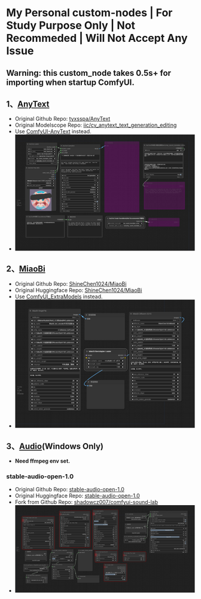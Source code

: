 # My Personal custom-nodes | For Study Purpose Only | Not Recommeded  |  Will Not Accept Any Issue

## Warning: this custom_node takes 0.5s+ for importing when startup ComfyUI.

## 1、[AnyText](./AnyText/README.md) 
- Original Github Repo: [tyxsspa/AnyText](https://github.com/tyxsspa/AnyText)
- Original Modelscope Repo: [iic/cv_anytext_text_generation_editing](https://modelscope.cn/models/iic/cv_anytext_text_generation_editing/summary)
- Use [ComfyUI-AnyText](https://github.com/zmwv823/ComfyUI-AnyText) instead. 
- ![](./AnyText/assets/AnyText-wf.png)

## 2、[MiaoBi](./MiaoBi/README.md)
- Original Github Repo: [ShineChen1024/MiaoBi](https://github.com/ShineChen1024/MiaoBi)
- Original Huggingface Repo: [ShineChen1024/MiaoBi](https://huggingface.co/ShineChen1024/MiaoBi)
- Use [ComfyUI_ExtraModels](https://github.com/city96/ComfyUI_ExtraModels) instead.
- ![](./MiaoBi/assets/MiaoBi-wf.png)

## 3、[Audio](./Audio/README.md)(Windows Only)
- **Need ffmpeg env set.**
### stable-audio-open-1.0
- Original Github Repo: [stable-audio-open-1.0](https://github.com/Stability-AI/stable-audio-tools)
- Original Huggingface Repo: [stable-audio-open-1.0](https://huggingface.co/stabilityai/stable-audio-open-1.0)
- Fork from Github Repo: [shadowcz007/comfyui-sound-lab](https://github.com/shadowcz007/comfyui-sound-lab)
- ![](./Audio/assets/Audio-wf.png)